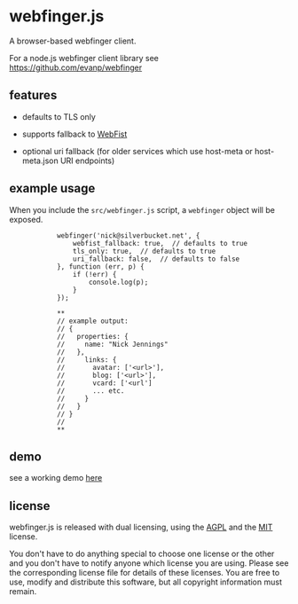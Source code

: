 webfinger.js
============

A browser-based webfinger client.

For a node.js webfinger client library see https://github.com/evanp/webfinger

features
--------

* defaults to TLS only

* supports fallback to [WebFist](http://webfist.org)

* optional uri fallback (for older services which use host-meta or host-meta.json URI endpoints)


example usage
-------------

When you include the `src/webfinger.js` script, a `webfinger` object will be exposed.

				webfinger('nick@silverbucket.net', {
					webfist_fallback: true,  // defaults to true
					tls_only: true,  // defaults to true
					uri_fallback: false,  // defaults to false
				}, function (err, p) {
					if (!err) {
						console.log(p);
					}
				});

				**
				// example output:
				// {
				//   properties: {
				//     name: "Nick Jennings"
				//   },
				//     links: {
				//       avatar: ['<url>'],
				//       blog: ['<url>'],
				//       vcard: ['<url']
				//       ... etc.
				//     }
				//   }
				// }
				//
				**

demo
----
see a working demo [here](http://silverbucket.github.com/webfinger.js/demo/)

license
-------
webfinger.js is released with dual licensing, using the [AGPL](http://www.gnu.org/licenses/agpl.html) and the [MIT](http://opensource.org/licenses/MIT) license.

You don't have to do anything special to choose one license or the other and you don't have to notify anyone which license you are using.
Please see the corresponding license file for details of these licenses.
You are free to use, modify and distribute this software, but all copyright information must remain.

